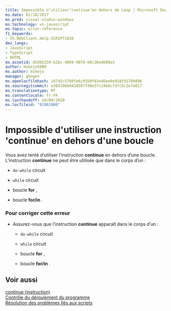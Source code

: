 ```yaml
---
title: Impossible d’utiliser’continue’en dehors de Loop | Microsoft Docs
ms.date: 01/18/2017
ms.prod: visual-studio-windows
ms.technology: vs-javascript
ms.topic: error-reference
f1_keywords:
- VS.WebClient.Help.SCRIPT1020
dev_langs:
- JavaScript
- TypeScript
- DHTML
ms.assetid: d2d95259-b2bc-4069-9876-60c30ad600a3
author: mikejo5000
ms.author: mikejo
manager: ghogen
ms.openlocfilehash: 14745c5789fe6c0350f83e46ee0e918f92789d96
ms.sourcegitcommit: e38419bb842d587fd9e37c24b6cf3fc5c2e74817
ms.translationtype: MT
ms.contentlocale: fr-FR
ms.lasthandoff: 10/09/2020
ms.locfileid: "91861980"
---
```

# <a name="cant-have-continue-outside-of-loop"></a>Impossible d'utiliser une instruction 'continue' en dehors d'une boucle
Vous avez tenté d’utiliser l’instruction **continue** en dehors d’une boucle. L’instruction **continue** ne peut être utilisée que dans le corps d’un :  
  
- `do-while` circuit  
  
- `while` circuit  
  
- boucle **for** ,  
  
- boucle **for/in** .  
  
### <a name="to-correct-this-error"></a>Pour corriger cette erreur  
  
- Assurez-vous que l’instruction **continue** apparaît dans le corps d’un :  
  
  - `do-while` circuit  

  - `while` circuit  

  - boucle **for** ,  

  - boucle **for/in** .  
  
## <a name="see-also"></a>Voir aussi  
 [continue (instruction)](https://developer.mozilla.org/docs/Web/JavaScript/Reference/Statements/continue)   
 [Contrôle du déroulement du programme](https://developer.mozilla.org/docs/Web/JavaScript/Guide/Control_flow_and_error_handling)   
 [Résolution des problèmes liés aux scripts](https://developer.mozilla.org/docs/Learn/JavaScript/First_steps/What_went_wrong)